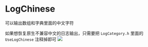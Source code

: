 # LogChinese
可以输出数组和字典里面的中文字符

如果想恢复原生不兼容中文的日志输出，只需要把 ```LogCategory.h``` 里面的 ```UseLogChinese``` 注释掉即可
![](http://ohuwocmkk.bkt.clouddn.com/github_logchinese.png)